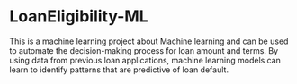 # LoanEligibility-ML
This is a machine learning project about Machine learning  and can be used to automate the decision-making process for loan amount and terms. By using data from previous loan applications, machine learning models can learn to identify patterns that are predictive of loan default.
